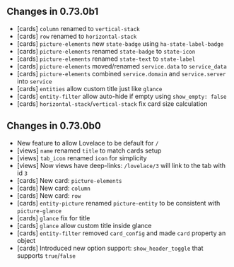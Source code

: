## Changes in 0.73.0b1
- [cards] `column` renamed to `vertical-stack`
- [cards] `row` renamed to `horizontal-stack`
- [cards] `picture-elements` new `state-badge` using `ha-state-label-badge`
- [cards] `picture-elements` renamed `state-badge` to `state-icon`
- [cards] `picture-elements` renamed `state-text` to `state-label`
- [cards] `picture-elements` moved/renamed `service.data` to `service_data`
- [cards] `picture-elements` combined `service.domain` and `service.server` into `service`
- [cards] `entities` allow custom title just like `glance`
- [cards] `entity-filter` allow auto-hide if empty using `show_empty: false`
- [cards] `horizontal-stack`/`vertical-stack` fix card size calculation

## Changes in 0.73.0b0
- New feature to allow Lovelace to be default for `/`
- [views] `name` renamed `title` to match cards setup
- [views] `tab_icon` renamed `icon` for simplicity
- [views] Now views have deep-links: `/lovelace/3` will link to the tab with id `3`
- [cards] New card: `picture-elements`
- [cards] New card: `column`
- [cards] New card: `row`
- [cards] `entity-picture` renamed `picture-entity` to be consistent with `picture-glance`
- [cards] `glance` fix for title
- [cards] `glance` allow custom title inside glance
- [cards] `entity-filter` removed `card_config` and made `card` property an object
- [cards] Introduced new option support: `show_header_toggle` that supports `true`/`false`

